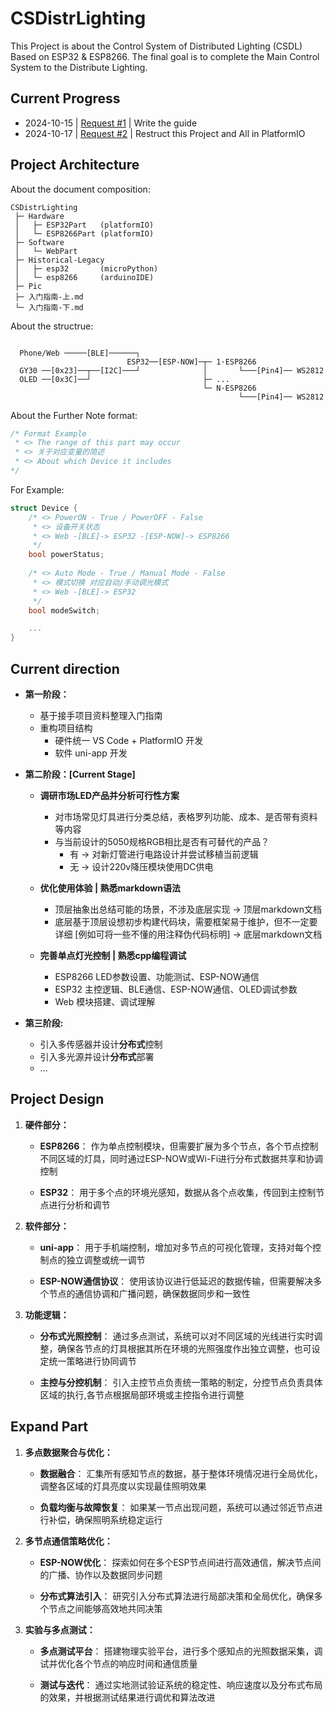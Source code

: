 # CSDistrLighting

This Project is about the Control System of Distributed Lighting (CSDL) Based on ESP32 & ESP8266.
The final goal is to complete the Main Control System to the Distribute Lighting.

## Current Progress

- 2024-10-15 | [Request #1](https://github.com/890mn/CSDistrLighting/pull/1#) | Write the guide
- 2024-10-17 | [Request #2](https://github.com/890mn/CSDistrLighting/pull/2#) | Restruct this Project and All in PlatformIO

## Project Architecture

About the document composition:

```plaintext
CSDistrLighting
 ├─ Hardware
 │   ├─ ESP32Part   (platformIO)
 │   └─ ESP8266Part (platformIO)
 ├─ Software
 │   └─ WebPart
 ├─ Historical-Legacy
 │   ├─ esp32       (microPython)
 │   └─ esp8266     (arduinoIDE)
 ├─ Pic
 ├─ 入门指南-上.md
 └─ 入门指南-下.md
```

About the structrue:

```plaintext

  Phone/Web ─────[BLE]──────┐
                          ESP32──[ESP-NOW]─┬─ 1·ESP8266
  GY30 ──[0x23]──┬──[I2C]───┘              │       └───[Pin4]── WS2812
  OLED ──[0x3C]──┘                         ├─ ...
                                           └─ N·ESP8266 
                                                   └───[Pin4]── WS2812
```

About the Further Note format:

```cpp
/* Format Example
 * <> The range of this part may occur
 * <> 关于对应变量的简述
 * <> About which Device it includes
*/ 
```

For Example:

```cpp
struct Device {
    /* <> PowerON - True / PowerOFF - False 
     * <> 设备开关状态 
     * <> Web -[BLE]-> ESP32 -[ESP-NOW]-> ESP8266
     */ 
    bool powerStatus;  
    
    /* <> Auto Mode - True / Manual Mode - False
     * <> 模式切换 对应自动/手动调光模式
     * <> Web -[BLE]-> ESP32
     */ 
    bool modeSwitch;

    ...
}
```

## Current direction

- **第一阶段：**
  - 基于接手项目资料整理入门指南
  - 重构项目结构
    - 硬件统一 VS Code + PlatformIO 开发
    - 软件 uni-app 开发  

- **第二阶段：[Current Stage]**
  - **调研市场LED产品并分析可行性方案**
    - 对市场常见灯具进行分类总结，表格罗列功能、成本、是否带有资料等内容
    - 与当前设计的5050规格RGB相比是否有可替代的产品？
      - 有 -> 对新灯管进行电路设计并尝试移植当前逻辑
      - 无 -> 设计220v降压模块使用DC供电

  - **优化使用体验 | 熟悉markdown语法**
    - 顶层抽象出总结可能的场景，不涉及底层实现 -> 顶层markdown文档
    - 底层基于顶层设想初步构建代码块，需要框架易于维护，但不一定要详细 [例如可将一些不懂的用注释伪代码标明] -> 底层markdown文档

  - **完善单点灯光控制 | 熟悉cpp编程调试**
    - ESP8266 LED参数设置、功能测试、ESP-NOW通信
    - ESP32 主控逻辑、BLE通信、ESP-NOW通信、OLED调试参数
    - Web 模块搭建、调试理解

- **第三阶段:**
  - 引入多传感器并设计**分布式**控制
  - 引入多光源并设计**分布式**部署
  - ...

## Project Design

1. **硬件部分：**
   - **ESP8266**：
   作为单点控制模块，但需要扩展为多个节点，各个节点控制不同区域的灯具，同时通过ESP-NOW或Wi-Fi进行分布式数据共享和协调控制

   - **ESP32**：
   用于多个点的环境光感知，数据从各个点收集，传回到主控制节点进行分析和调节

2. **软件部分：**
   - **uni-app**：
   用于手机端控制，增加对多节点的可视化管理，支持对每个控制点的独立调整或统一调节

   - **ESP-NOW通信协议**：
   使用该协议进行低延迟的数据传输，但需要解决多个节点的通信协调和广播问题，确保数据同步和一致性

3. **功能逻辑：**
   - **分布式光照控制**：
   通过多点测试，系统可以对不同区域的光线进行实时调整，确保各节点的灯具根据其所在环境的光照强度作出独立调整，也可设定统一策略进行协同调节

   - **主控与分控机制**：
   引入主控节点负责统一策略的制定，分控节点负责具体区域的执行,各节点根据局部环境或主控指令进行调整

## Expand Part

1. **多点数据聚合与优化：**
   - **数据融合**：
   汇集所有感知节点的数据，基于整体环境情况进行全局优化，调整各区域的灯具亮度以实现最佳照明效果

   - **负载均衡与故障恢复**：
   如果某一节点出现问题，系统可以通过邻近节点进行补偿，确保照明系统稳定运行

2. **多节点通信策略优化：**
   - **ESP-NOW优化**：
   探索如何在多个ESP节点间进行高效通信，解决节点间的广播、协作以及数据同步问题

   - **分布式算法引入**：
   研究引入分布式算法进行局部决策和全局优化，确保多个节点之间能够高效地共同决策

3. **实验与多点测试：**
   - **多点测试平台**：
   搭建物理实验平台，进行多个感知点的光照数据采集，调试并优化各个节点的响应时间和通信质量

   - **测试与迭代**：
   通过实地测试验证系统的稳定性、响应速度以及分布式布局的效果，并根据测试结果进行调优和算法改进
